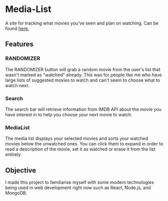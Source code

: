 # Media-List
A site for tracking what movies you've seen and plan on watching.
Can be found [here.](http://18.117.173.166)

## Features

### RANDOMIZER
The RANDOMIZER button will grab a random movie from the user's list that wasn't marked as "watched" already. This was for people like me who have large lists of
suggested movies to watch and can't seem to choose what to watch next.

### Search
The search bar will retrieve information from IMDB API about the movie you have interest in to help you choose your next movie to watch.

### MediaList
The media list displays your selected movies and sorts your watched movies below the unwatched ones. You can click them to expand in order to read a description of the
movie, set it as watched or erase it from the list entirely.

## Objective
I made this project to familiarise myself with some modern technologies being used in web development right now such as React, Node.js, and MongoDB.


